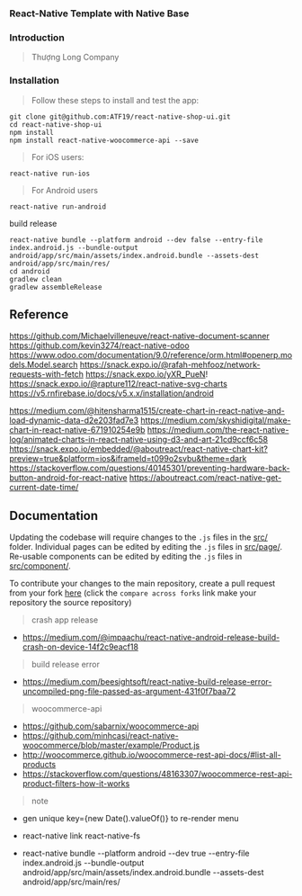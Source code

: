 ### React-Native Template with Native Base

### Introduction

> Thượng Long Company


### Installation

> Follow these steps to install and test the app:

```
git clone git@github.com:ATF19/react-native-shop-ui.git
cd react-native-shop-ui
npm install
npm install react-native-woocommerce-api --save

```

> For iOS users:

```
react-native run-ios
```

> For Android users

```
react-native run-android
```
build release
```
react-native bundle --platform android --dev false --entry-file index.android.js --bundle-output android/app/src/main/assets/index.android.bundle --assets-dest android/app/src/main/res/
cd android
gradlew clean
gradlew assembleRelease
```


## Reference

https://github.com/Michaelvilleneuve/react-native-document-scanner
https://github.com/kevin3274/react-native-odoo
https://www.odoo.com/documentation/9.0/reference/orm.html#openerp.models.Model.search
https://snack.expo.io/@rafah-mehfooz/network-requests-with-fetch
https://snack.expo.io/yXR_PueN!
https://snack.expo.io/@rapture112/react-native-svg-charts
https://v5.rnfirebase.io/docs/v5.x.x/installation/android

https://medium.com/@hitensharma1515/create-chart-in-react-native-and-load-dynamic-data-d2e203fad7e3
https://medium.com/skyshidigital/make-chart-in-react-native-671910254e9b
https://medium.com/the-react-native-log/animated-charts-in-react-native-using-d3-and-art-21cd9ccf6c58
https://snack.expo.io/embedded/@aboutreact/react-native-chart-kit?preview=true&platform=ios&iframeId=t099o2svbu&theme=dark
https://stackoverflow.com/questions/40145301/preventing-hardware-back-button-android-for-react-native
https://aboutreact.com/react-native-get-current-date-time/

## Documentation

Updating the codebase will require changes to the `.js` files in the [src/](./src/) folder. Individual pages can be edited by editing the `.js` files in [src/page/](./src/page/). Re-usable components can be edited by editing the `.js` files in [src/component/](./src/component/).

To contribute your changes to the main repository, create a pull request from your fork [here](https://github.com/ATF19/react-native-shop-ui/compare?expand=1) (click the `compare across forks` link make your repository the source repository)
> crash app release 
- https://medium.com/@impaachu/react-native-android-release-build-crash-on-device-14f2c9eacf18
> build release error
- https://medium.com/beesightsoft/react-native-build-release-error-uncompiled-png-file-passed-as-argument-431f0f7baa72

> woocommerce-api 
- https://github.com/sabarnix/woocommerce-api 
- https://github.com/minhcasi/react-native-woocommerce/blob/master/example/Product.js
- http://woocommerce.github.io/woocommerce-rest-api-docs/#list-all-products
- https://stackoverflow.com/questions/48163307/woocommerce-rest-api-product-filters-how-it-works

> note
- gen unique key={new Date().valueOf()} to re-render menu

- react-native link react-native-fs
- react-native bundle --platform android --dev true --entry-file index.android.js --bundle-output android/app/src/main/assets/index.android.bundle --assets-dest android/app/src/main/res/
